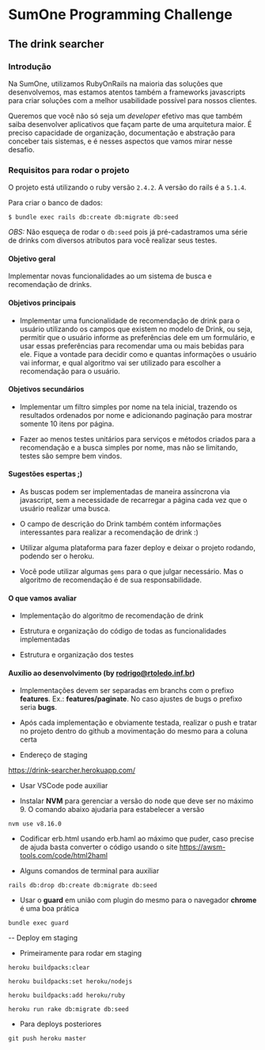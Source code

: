 # SumOne Programming Challenge

## The drink searcher

### Introdução

Na SumOne, utilizamos RubyOnRails na maioria das soluções que desenvolvemos,
mas estamos atentos também a frameworks javascripts para criar soluções
com a melhor usabilidade possível para nossos clientes.

Queremos que você não só seja um _developer_ efetivo mas que também saiba
desenvolver aplicativos que façam parte de uma arquitetura maior. É preciso
capacidade de organização, documentação e abstração para conceber tais
sistemas, e é nesses aspectos que vamos mirar nesse desafio.

### Requisitos para rodar o projeto

O projeto está utilizando o ruby versão `2.4.2`. A versão do rails é a `5.1.4`.

Para criar o banco de dados:

`$ bundle exec rails db:create db:migrate db:seed`

*OBS:* Não esqueça de rodar o `db:seed` pois já pré-cadastramos uma série de drinks com diversos atributos
para você realizar seus testes.


#### Objetivo geral
Implementar novas funcionalidades ao um sistema de busca e recomendação de drinks.

#### Objetivos principais

* Implementar uma funcionalidade de recomendação de drink para o usuário utilizando os campos que existem no modelo de Drink, ou seja, permitir que o usuário informe as preferências dele em um formulário, e usar essas preferências para recomendar uma ou mais bebidas para ele. Fique a vontade para decidir como e quantas informações o usuário vai informar, e qual algoritmo vai ser utilizado para escolher a recomendação para o usuário.

#### Objetivos secundários

* Implementar um filtro simples por nome na tela inicial, trazendo os resultados ordenados por nome e adicionando paginação para mostrar somente 10 itens por página.

* Fazer ao menos testes unitários para serviços e métodos criados para a recomendação e a busca simples por nome, mas não se limitando, testes são sempre bem vindos.

#### Sugestões espertas ;)

* As buscas podem ser implementadas de maneira assíncrona via javascript, sem a necessidade de recarregar a página cada
vez que o usuário realizar uma busca.

* O campo de descrição do Drink também contém informações interessantes para realizar a recomendação de drink :)

* Utilizar alguma plataforma para fazer deploy e deixar o projeto rodando, podendo ser o heroku.

* Você pode utilizar algumas `gems` para o que julgar necessário. Mas o algoritmo de recomendação é de sua responsabilidade.

#### O que vamos avaliar

* Implementação do algoritmo de recomendação de drink

* Estrutura e organização do código de todas as funcionalidades implementadas

* Estrutura e organização dos testes


#### Auxílio ao desenvolvimento (by rodrigo@rtoledo.inf.br)

* Implementações devem ser separadas em branchs com o prefixo **features**. Ex.: **features/paginate**. No caso ajustes de bugs o prefixo seria **bugs**.

* Após cada implementação e obviamente testada, realizar o push e tratar no projeto dentro do github a movimentação do mesmo para a coluna certa

* Endereço de staging

https://drink-searcher.herokuapp.com/

* Usar VSCode pode auxiliar

* Instalar **NVM** para gerenciar a versão do node que deve ser no máximo 9. O comando abaixo ajudaria para estabelecer a versão

`nvm use v8.16.0`

* Codificar erb.html usando erb.haml ao máximo que puder, caso precise de ajuda basta converter o código usando o site https://awsm-tools.com/code/html2haml



* Alguns comandos de terminal para auxiliar

`rails db:drop db:create db:migrate db:seed`

* Usar o **guard** em união com plugin do mesmo para o navegador **chrome** é uma boa prática

`bundle exec guard`

-- Deploy em staging

* Primeiramente para rodar em staging

`heroku buildpacks:clear`

`heroku buildpacks:set heroku/nodejs`

`heroku buildpacks:add heroku/ruby`

`heroku run rake db:migrate db:seed`

* Para deploys posteriores

`git push heroku master`
